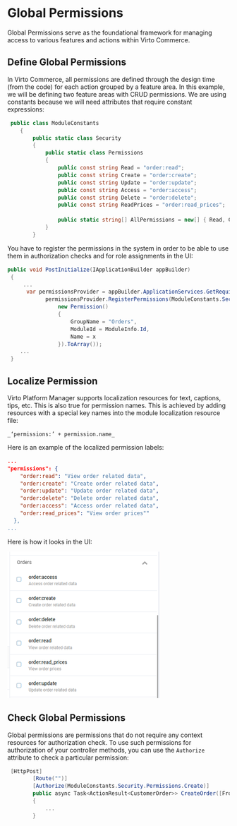 ﻿# Global Permissions

Global Permissions serve as the foundational framework for managing access to various features and actions within Virto Commerce.

## Define Global Permissions

In Virto Commerce, all permissions are defined through the design time (from the code) for each action grouped by a feature area. In this example, we will be defining two feature areas with CRUD permissions. We are using constants because we will need attributes that require constant expressions:

```csharp title="ModuleConstants.cs"
 public class ModuleConstants
    {
        public static class Security
        {
            public static class Permissions
            {
                public const string Read = "order:read";
                public const string Create = "order:create";
                public const string Update = "order:update";
                public const string Access = "order:access";
                public const string Delete = "order:delete";
                public const string ReadPrices = "order:read_prices";

                public static string[] AllPermissions = new[] { Read, Create, Update, Access, Delete, ReadPrices };
            }
        }
```

You have to register the permissions in the system in order to be able to use them in authorization checks and for role assignments in the UI:

```csharp title="module.cs"
public void PostInitialize(IApplicationBuilder appBuilder)
 {
     ...
      var permissionsProvider = appBuilder.ApplicationServices.GetRequiredService<IPermissionsRegistrar>();
            permissionsProvider.RegisterPermissions(ModuleConstants.Security.Permissions.AllPermissions.Select(x =>
                new Permission()
                {
                    GroupName = "Orders",
                    ModuleId = ModuleInfo.Id,
                    Name = x
                }).ToArray());
    ...
 }
```

##  Localize Permission

Virto Platform Manager supports localization resources for text, captions, tips, etc. This is also true for permission names. This is achieved by adding resources with a special key names into the module localization resource file:

```
_‘permissions:’ + permission.name_
```

Here is an example of the localized permission labels:

```json title="Localization/en.VirtoCommerce.Orders.json"
...
"permissions": {
    "order:read": "View order related data",
    "order:create": "Create order related data",
    "order:update": "Update order related data",
    "order:delete": "Delete order related data",
    "order:access": "Access order related data",
    "order:read_prices": "View order prices""
  },
...
```

Here is how it looks in the UI:

![Permission localization](media/permission-localization.png)

## Check Global Permissions

Global permissions are permissions that do not require any context resources for authorization check. To use such permissions for authorization of your controller methods, you can use the `Authorize` attribute to check a particular permission:

```csharp title="VirtoCommerce.OrdersModule.Web/Controllers/Api/OrderModuleController.cs"
 [HttpPost]
        [Route("")]
        [Authorize(ModuleConstants.Security.Permissions.Create)]
        public async Task<ActionResult<CustomerOrder>> CreateOrder([FromBody]CustomerOrder customerOrder)
        {
            ...
        }
```
